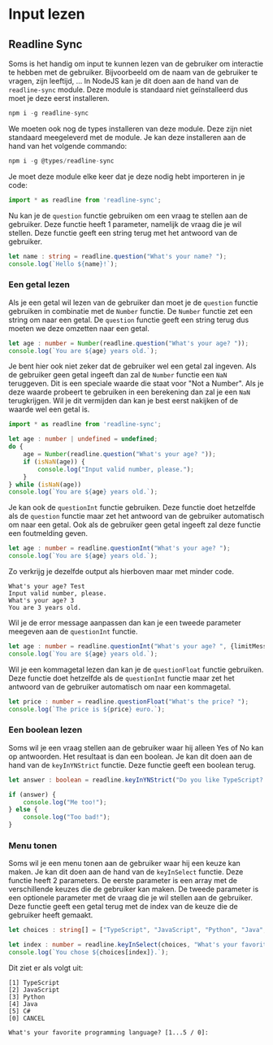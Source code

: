 # Input lezen

## Readline Sync

Soms is het handig om input te kunnen lezen van de gebruiker om interactie te hebben met de gebruiker. Bijvoorbeeld om de naam van de gebruiker te vragen, zijn leeftijd, ... In NodeJS kan je dit doen aan de hand van de `readline-sync` module. Deze module is standaard niet geïnstalleerd dus moet je deze eerst installeren.

```typescript
npm i -g readline-sync
```

We moeten ook nog de types installeren van deze module. Deze zijn niet standaard meegeleverd met de module. Je kan deze installeren aan de hand van het volgende commando:

```typescript
npm i -g @types/readline-sync
```

Je moet deze module elke keer dat je deze nodig hebt importeren in je code:

```typescript
import * as readline from 'readline-sync';
```

Nu kan je de `question` functie gebruiken om een vraag te stellen aan de gebruiker. Deze functie heeft 1 parameter, namelijk de vraag die je wil stellen. Deze functie geeft een string terug met het antwoord van de gebruiker.

```typescript
let name : string = readline.question("What's your name? ");
console.log(`Hello ${name}!`);
```

### Een getal lezen

Als je een getal wil lezen van de gebruiker dan moet je de `question` functie gebruiken in combinatie met de `Number` functie. De `Number` functie zet een string om naar een getal. De `question` functie geeft een string terug dus moeten we deze omzetten naar een getal.

```typescript
let age : number = Number(readline.question("What's your age? "));
console.log(`You are ${age} years old.`);
```

Je bent hier ook niet zeker dat de gebruiker wel een getal zal ingeven. Als de gebruiker geen getal ingeeft dan zal de `Number` functie een `NaN` teruggeven. Dit is een speciale waarde die staat voor "Not a Number". Als je deze waarde probeert te gebruiken in een berekening dan zal je een `NaN` terugkrijgen. Wil je dit vermijden dan kan je best eerst nakijken of de waarde wel een getal is.

```typescript
import * as readline from 'readline-sync';

let age : number | undefined = undefined;
do {
    age = Number(readline.question("What's your age? "));
    if (isNaN(age)) {
        console.log("Input valid number, please.");
    }
} while (isNaN(age))
console.log(`You are ${age} years old.`);
```

Je kan ook de `questionInt` functie gebruiken. Deze functie doet hetzelfde als de `question` functie maar zet het antwoord van de gebruiker automatisch om naar een getal. Ook als de gebruiker geen getal ingeeft zal deze functie een foutmelding geven.

```typescript
let age : number = readline.questionInt("What's your age? ");
console.log(`You are ${age} years old.`);
```

Zo verkrijg je dezelfde output als hierboven maar met minder code.

```
What's your age? Test
Input valid number, please.
What's your age? 3
You are 3 years old.
```

Wil je de error message aanpassen dan kan je een tweede parameter meegeven aan de `questionInt` functie.

```typescript
let age : number = readline.questionInt("What's your age? ", {limitMessage: "I only like numbers!"});
console.log(`You are ${age} years old.`);
```

Wil je een kommagetal lezen dan kan je de `questionFloat` functie gebruiken. Deze functie doet hetzelfde als de `questionInt` functie maar zet het antwoord van de gebruiker automatisch om naar een kommagetal.

```typescript
let price : number = readline.questionFloat("What's the price? ");
console.log(`The price is ${price} euro.`);
```

### Een boolean lezen

Soms wil je een vraag stellen aan de gebruiker waar hij alleen Yes of No kan op antwoorden. Het resultaat is dan een boolean. Je kan dit doen aan de hand van de `keyInYNStrict` functie. Deze functie geeft een boolean terug.

```typescript
let answer : boolean = readline.keyInYNStrict("Do you like TypeScript? ");

if (answer) {
    console.log("Me too!");
} else {
    console.log("Too bad!");
}
```

### Menu tonen

Soms wil je een menu tonen aan de gebruiker waar hij een keuze kan maken. Je kan dit doen aan de hand van de `keyInSelect` functie. Deze functie heeft 2 parameters. De eerste parameter is een array met de verschillende keuzes die de gebruiker kan maken. De tweede parameter is een optionele parameter met de vraag die je wil stellen aan de gebruiker. Deze functie geeft een getal terug met de index van de keuze die de gebruiker heeft gemaakt.

```typescript
let choices : string[] = ["TypeScript", "JavaScript", "Python", "Java", "C#"];

let index : number = readline.keyInSelect(choices, "What's your favorite programming language? ");
console.log(`You chose ${choices[index]}.`);
```

Dit ziet er als volgt uit:

```
[1] TypeScript
[2] JavaScript
[3] Python
[4] Java
[5] C#
[0] CANCEL

What's your favorite programming language? [1...5 / 0]: 
```
